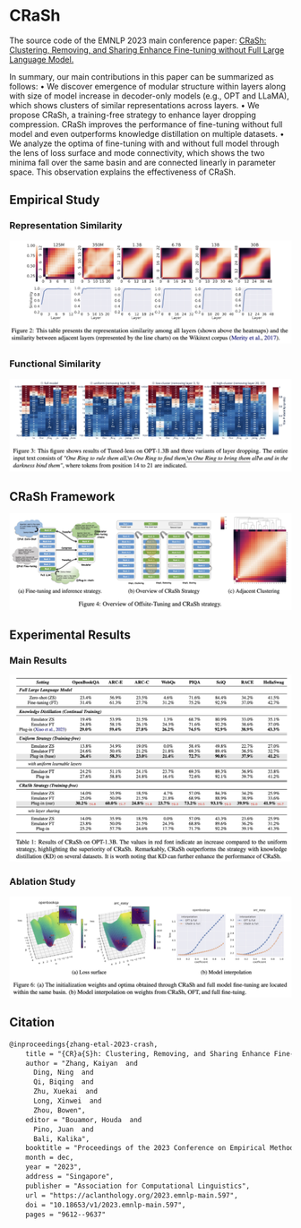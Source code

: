 # CRaSh
The source code of the EMNLP 2023 main conference paper: [CRaSh: Clustering, Removing, and Sharing Enhance Fine-tuning without Full Large Language Model.](https://aclanthology.org/2023.emnlp-main.597/)

In summary, our main contributions in this paper can be summarized as follows:
• We discover emergence of modular structure within layers along with size of model increase in decoder-only models (e.g., OPT and LLaMA), which shows clusters of similar representations across layers.
• We propose CRaSh, a training-free strategy to enhance layer dropping compression. CRaSh improves the performance of fine-tuning without full model and even outperforms knowledge distillation on multiple datasets.
• We analyze the optima of fine-tuning with and without full model through the lens of loss surface and mode connectivity, which shows the two minima fall over the same basin and are connected linearly in parameter space. This observation explains the effectiveness of CRaSh.

## Empirical Study

### Representation Similarity

![](assert/figure2.jpg)





### Functional Similarity

![](assert/figure3.jpg)



## CRaSh Framework

![](assert/figure4.jpg)







## Experimental Results

### Main Results

![](assert/table1.jpg)



### Ablation Study

![](assert/figure6.jpg)







## Citation

```tex
@inproceedings{zhang-etal-2023-crash,
    title = "{CR}a{S}h: Clustering, Removing, and Sharing Enhance Fine-tuning without Full Large Language Model",
    author = "Zhang, Kaiyan  and
      Ding, Ning  and
      Qi, Biqing  and
      Zhu, Xuekai  and
      Long, Xinwei  and
      Zhou, Bowen",
    editor = "Bouamor, Houda  and
      Pino, Juan  and
      Bali, Kalika",
    booktitle = "Proceedings of the 2023 Conference on Empirical Methods in Natural Language Processing",
    month = dec,
    year = "2023",
    address = "Singapore",
    publisher = "Association for Computational Linguistics",
    url = "https://aclanthology.org/2023.emnlp-main.597",
    doi = "10.18653/v1/2023.emnlp-main.597",
    pages = "9612--9637"
```

